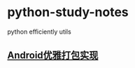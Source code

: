 # python-study-notes

python efficiently utils 

## [Android优雅打包实现](https://github.com/yangjiantao/python-study-notes/blob/master/sampleCode/usage/releaseApk.py)

